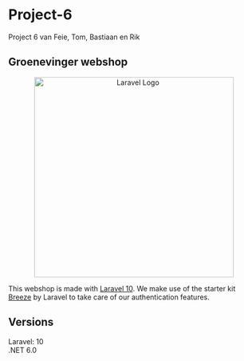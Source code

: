# Project-6

Project 6 van Feie, Tom, Bastiaan en Rik

## Groenevinger webshop
<p align="center"><a href="https://laravel.com" target="_blank"><img src="https://raw.githubusercontent.com/laravel/art/master/logo-lockup/5%20SVG/2%20CMYK/1%20Full%20Color/laravel-logolockup-cmyk-red.svg" width="400" alt="Laravel Logo"></a></p>  

This webshop is made with [Laravel 10](https://laravel.com/docs/10.x). We make use of the starter kit [Breeze](https://laravel.com/docs/10.x/starter-kits) by Laravel to take care of our authentication features.

## Versions

Laravel: 10  
.NET 6.0
